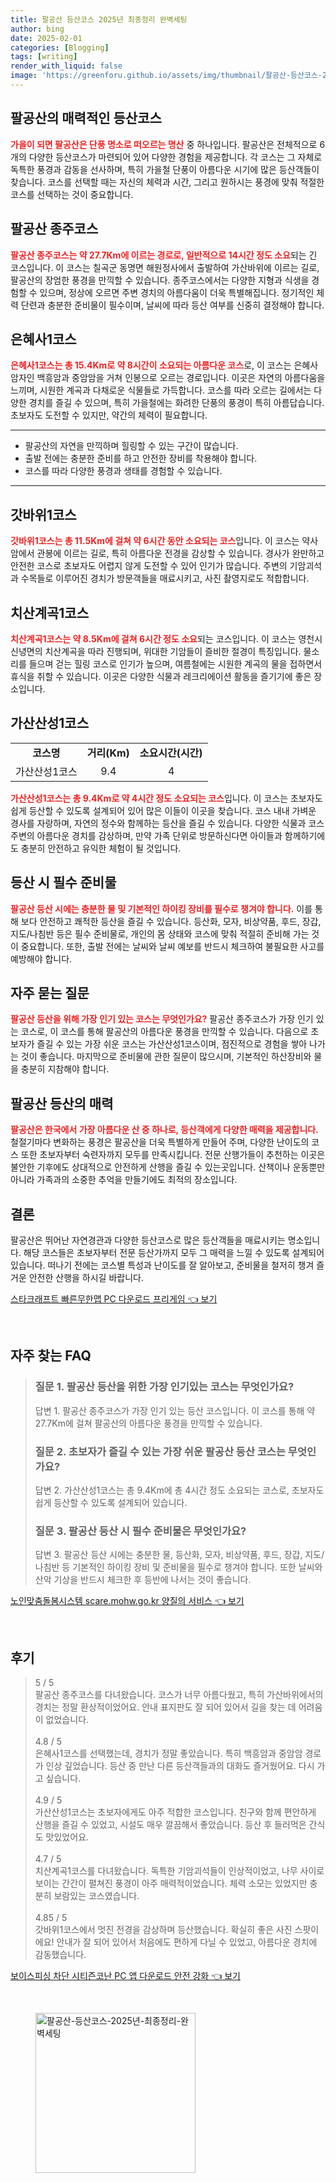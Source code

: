 ```yaml
---
title: 팔공산 등산코스 2025년 최종정리 완벽세팅
author: bing
date: 2025-02-01
categories: [Blogging]
tags: [writing]
render_with_liquid: false
image: 'https://greenforu.github.io/assets/img/thumbnail/팔공산-등산코스-2025년-최종정리-완벽세팅.webp'
---
```



<h2 id='팔공산_등산코스'>팔공산의 매력적인 등산코스</h2>

<p><b><span style="color: #ee2323;">가을이 되면 팔공산은 단풍 명소로 떠오르는 명산</span></b> 중 하나입니다. 팔공산은 전체적으로 6개의 다양한 등산코스가 마련되어 있어 다양한 경험을 제공합니다. 각 코스는 그 자체로 독특한 풍경과 감동을 선사하며, 특히 가을철 단풍이 아름다운 시기에 많은 등산객들이 찾습니다. 코스를 선택할 때는 자신의 체력과 시간, 그리고 원하시는 풍경에 맞춰 적절한 코스를 선택하는 것이 중요합니다.</p>

<h2 id='팔공산_종주코스'>팔공산 종주코스</h2>

<p><b><span style="color: #ee2323;">팔공산 종주코스는 약 27.7Km에 이르는 경로로, 일반적으로 14시간 정도 소요</span></b>되는 긴 코스입니다. 이 코스는 칠곡군 동명면 해원정사에서 출발하여 가산바위에 이르는 길로, 팔공산의 장엄한 풍경을 만끽할 수 있습니다. 종주코스에서는 다양한 지형과 식생을 경험할 수 있으며, 정상에 오르면 주변 경치의 아름다움이 더욱 특별해집니다. 정기적인 체력 단련과 충분한 준비물이 필수이며, 날씨에 따라 등산 여부를 신중히 결정해야 합니다.</p>

<h2 id='은혜사1코스'>은혜사1코스</h2>

<p><b><span style="color: #ee2323;">은혜사1코스는 총 15.4Km로 약 8시간이 소요되는 아름다운 코스</span></b>로, 이 코스는 은혜사 암자인 백흥암과 중암암을 거쳐 인봉으로 오르는 경로입니다. 이곳은 자연의 아름다움을 느끼며, 시원한 계곡과 다채로운 식물들로 가득합니다. 코스를 따라 오르는 길에서는 다양한 경치를 즐길 수 있으며, 특히 가을철에는 화려한 단풍의 풍경이 특히 아름답습니다. 초보자도 도전할 수 있지만, 약간의 체력이 필요합니다.</p>

<hr />

<ul>
    <li>팔공산의 자연을 만끽하며 힐링할 수 있는 구간이 많습니다.</li>
    <li>출발 전에는 충분한 준비를 하고 안전한 장비를 착용해야 합니다.</li>
    <li>코스를 따라 다양한 풍경과 생태를 경험할 수 있습니다.</li>
</ul>

<hr />

<h2 id='갓바위1코스'>갓바위1코스</h2>

<p><b><span style="color: #ee2323;">갓바위1코스는 총 11.5Km에 걸쳐 약 6시간 동안 소요되는 코스</span></b>입니다. 이 코스는 약사암에서 관봉에 이르는 길로, 특히 아름다운 전경을 감상할 수 있습니다. 경사가 완만하고 안전한 코스로 초보자도 어렵지 않게 도전할 수 있어 인기가 많습니다. 주변의 기암괴석과 수목들로 이루어진 경치가 방문객들을 매료시키고, 사진 촬영지로도 적합합니다.</p>

<h2 id='치산계곡1코스'>치산계곡1코스</h2>

<p><b><span style="color: #ee2323;">치산계곡1코스는 약 8.5Km에 걸쳐 6시간 정도 소요</span></b>되는 코스입니다. 이 코스는 영천시 신녕면의 치산계곡을 따라 진행되며, 위대한 기암들이 즐비한 절경이 특징입니다. 물소리를 들으며 걷는 힐링 코스로 인기가 높으며, 여름철에는 시원한 계곡의 물을 접하면서 휴식을 취할 수 있습니다. 이곳은 다양한 식물과 레크리에이션 활동을 즐기기에 좋은 장소입니다.</p>

<h2 id='가산산성1코스'>가산산성1코스</h2>

<table>
    <tr>
        <td style="text-align: center; height: 17px;"><b>코스명</b></td>
        <td style="text-align: center; height: 17px;"><b>거리(Km)</b></td>
        <td style="text-align: center; height: 17px;"><b>소요시간(시간)</b></td>
    </tr>
    <tr>
        <td style="text-align: center; height: 17px;">가산산성1코스</td>
        <td style="text-align: center; height: 17px;">9.4</td>
        <td style="text-align: center; height: 17px;">4</td>
    </tr>
</table>

<p><b><span style="color: #ee2323;">가산산성1코스는 총 9.4Km로 약 4시간 정도 소요되는 코스</span></b>입니다. 이 코스는 초보자도 쉽게 등산할 수 있도록 설계되어 있어 많은 이들이 이곳을 찾습니다. 코스 내내 가벼운 경사를 자랑하며, 자연의 정수와 함께하는 등산을 즐길 수 있습니다. 다양한 식물과 코스 주변의 아름다운 경치를 감상하며, 만약 가족 단위로 방문하신다면 아이들과 함께하기에도 충분히 안전하고 유익한 체험이 될 것입니다.</p>

<h2 id='준비물_및_주의사항'>등산 시 필수 준비물</h2>

<p><b><span style="color: #ee2323;">팔공산 등산 시에는 충분한 물 및 기본적인 하이킹 장비를 필수로 챙겨야 합니다.</span></b> 이를 통해 보다 안전하고 쾌적한 등산을 즐길 수 있습니다. 등산화, 모자, 비상약품, 후드, 장갑, 지도/나침반 등은 필수 준비물로, 개인의 몸 상태와 코스에 맞춰 적절히 준비해 가는 것이 중요합니다. 또한, 출발 전에는 날씨와 날씨 예보를 반드시 체크하여 불필요한 사고를 예방해야 합니다.</p>

<h2 id='자주_묻는_질문'>자주 묻는 질문</h2>

<p><b><span style="color: #ee2323;">팔공산 등산을 위해 가장 인기 있는 코스는 무엇인가요?</span></b> 팔공산 종주코스가 가장 인기 있는 코스로, 이 코스를 통해 팔공산의 아름다운 풍경을 만끽할 수 있습니다. 다음으로 초보자가 즐길 수 있는 가장 쉬운 코스는 가산산성1코스이며, 점진적으로 경험을 쌓아 나가는 것이 좋습니다. 마지막으로 준비물에 관한 질문이 많으시며, 기본적인 하산장비와 물을 충분히 지참해야 합니다.</p>

<h2 id='팔공산_등산의_매력'>팔공산 등산의 매력</h2>

<p><b><span style="color: #ee2323;">팔공산은 한국에서 가장 아름다운 산 중 하나로, 등산객에게 다양한 매력을 제공합니다.</span></b> 철절기마다 변화하는 풍경은 팔공산을 더욱 특별하게 만들어 주며, 다양한 난이도의 코스 또한 초보자부터 숙련자까지 모두를 만족시킵니다. 전문 산행가들이 추천하는 이곳은 불안한 기후에도 상대적으로 안전하게 산행을 즐길 수 있는곳입니다. 산책이나 운동뿐만 아니라 가족과의 소중한 추억을 만들기에도 최적의 장소입니다.</p>

<h2 id='결론'>결론</h2>

<p>팔공산은 뛰어난 자연경관과 다양한 등산코스로 많은 등산객들을 매료시키는 명소입니다. 해당 코스들은 초보자부터 전문 등산가까지 모두 그 매력을 느낄 수 있도록 설계되어 있습니다. 떠나기 전에는 코스별 특성과 난이도를 잘 알아보고, 준비물을 철저히 챙겨 즐거운 안전한 산행을 하시길 바랍니다.</p>


<p><a class="click-button" title="스타크래프트 빠른무한맵 PC 다운로드 프리게임" href="https://greenforu.github.io/posts/%EC%8A%A4%ED%83%80%ED%81%AC%EB%9E%98%ED%94%84%ED%8A%B8-%EB%B9%A0%EB%A5%B8%EB%AC%B4%ED%95%9C%EB%A7%B5-PC-%EB%8B%A4%EC%9A%B4%EB%A1%9C%EB%93%9C-%ED%94%84%EB%A6%AC%EA%B2%8C%EC%9E%84/" rel="dofollow">스타크래프트 빠른무한맵 PC 다운로드 프리게임 👈 보기</a></p><br>
<h2 id='자주_찾는_FAQ'>자주 찾는 FAQ</h2>
<div itemscope="" itemtype="https://schema.org/FAQPage"> 
<blockquote> 
<div itemscope="" itemprop="mainEntity" itemtype="https://schema.org/Question"> 
<h3 itemprop="name">질문 1. 팔공산 등산을 위한 가장 인기있는 코스는 무엇인가요?</h3> 
<div itemscope="" itemprop="acceptedAnswer" itemtype="https://schema.org/Answer"> 
<span itemprop="text"> 
<p>답변 1. 팔공산 종주코스가 가장 인기 있는 등산 코스입니다. 이 코스를 통해 약 27.7Km에 걸쳐 팔공산의 아름다운 풍경을 만끽할 수 있습니다.</p> 
</span> 
</div> 
</div> 

<div itemscope="" itemprop="mainEntity" itemtype="https://schema.org/Question"> 
<h3 itemprop="name">질문 2. 초보자가 즐길 수 있는 가장 쉬운 팔공산 등산 코스는 무엇인가요?</h3> 
<div itemscope="" itemprop="acceptedAnswer" itemtype="https://schema.org/Answer"> 
<span itemprop="text"> 
<p>답변 2. 가산산성1코스는 총 9.4Km에 총 4시간 정도 소요되는 코스로, 초보자도 쉽게 등산할 수 있도록 설계되어 있습니다.</p> 
</span> 
</div> 
</div> 

<div itemscope="" itemprop="mainEntity" itemtype="https://schema.org/Question"> 
<h3 itemprop="name">질문 3. 팔공산 등산 시 필수 준비물은 무엇인가요?</h3> 
<div itemscope="" itemprop="acceptedAnswer" itemtype="https://schema.org/Answer"> 
<span itemprop="text"> 
<p>답변 3. 팔공산 등산 시에는 충분한 물, 등산화, 모자, 비상약품, 후드, 장갑, 지도/나침반 등 기본적인 하이킹 장비 및 준비물을 필수로 챙겨야 합니다. 또한 날씨와 산악 기상을 반드시 체크한 후 등반에 나서는 것이 좋습니다.</p> 
</span> 
</div> 
</div> 
</blockquote> 
</div>
<p><a class="click-button" title="노인맞춤돌봄시스템 scare.mohw.go.kr 양질의 서비스" href="https://greenforu.github.io/posts/%EB%85%B8%EC%9D%B8%EB%A7%9E%EC%B6%A4%EB%8F%8C%EB%B4%84%EC%8B%9C%EC%8A%A4%ED%85%9C-scare.mohw.go.kr-%EC%96%91%EC%A7%88%EC%9D%98-%EC%84%9C%EB%B9%84%EC%8A%A4/" rel="dofollow">노인맞춤돌봄시스템 scare.mohw.go.kr 양질의 서비스 👈 보기</a></p><br>
<h2 id='후기'>후기</h2>
<div itemscope itemtype="https://schema.org/Product">
  <blockquote>
  <div itemprop="review" itemscope itemtype="https://schema.org/Review">
      <div itemprop="reviewRating" itemscope itemtype="https://schema.org/Rating"> <span itemprop="ratingValue">5</span> / <span itemprop="bestRating">5</span> </div>
      <span itemprop="reviewBody">팔공산 종주코스를 다녀왔습니다. 코스가 너무 아름다웠고, 특히 가산바위에서의 경치는 정말 환상적이었어요. 안내 표지판도 잘 되어 있어서 길을 찾는 데 어려움이 없었습니다.</span>
  </div>
  <br>
  <div itemprop="review" itemscope itemtype="https://schema.org/Review">
      <div itemprop="reviewRating" itemscope itemtype="https://schema.org/Rating"> <span itemprop="ratingValue">4.8</span> / <span itemprop="bestRating">5</span> </div>
      <span itemprop="reviewBody">은혜사1코스를 선택했는데, 경치가 정말 좋았습니다. 특히 백흥암과 중암암 경로가 인상 깊었습니다. 등산 중 만난 다른 등산객들과의 대화도 즐거웠어요. 다시 가고 싶습니다.</span>
  </div>
  <br>
  <div itemprop="review" itemscope itemtype="https://schema.org/Review">
      <div itemprop="reviewRating" itemscope itemtype="https://schema.org/Rating"> <span itemprop="ratingValue">4.9</span> / <span itemprop="bestRating">5</span> </div>
      <span itemprop="reviewBody">가산산성1코스는 초보자에게도 아주 적합한 코스입니다. 친구와 함께 편안하게 산행을 즐길 수 있었고, 시설도 매우 깔끔해서 좋았습니다. 등산 후 들러먹은 간식도 맛있었어요.</span>
  </div>
  <br>
  <div itemprop="review" itemscope itemtype="https://schema.org/Review">
      <div itemprop="reviewRating" itemscope itemtype="https://schema.org/Rating"> <span itemprop="ratingValue">4.7</span> / <span itemprop="bestRating">5</span> </div>
      <span itemprop="reviewBody">치산계곡1코스를 다녀왔습니다. 독특한 기암괴석들이 인상적이었고, 나무 사이로 보이는 간간이 펼쳐진 풍경이 아주 매력적이었습니다. 체력 소모는 있었지만 충분히 보람있는 코스였습니다.</span>
  </div>
  <br>
  <div itemprop="review" itemscope itemtype="https://schema.org/Review">
      <div itemprop="reviewRating" itemscope itemtype="https://schema.org/Rating"> <span itemprop="ratingValue">4.85</span> / <span itemprop="bestRating">5</span> </div>
      <span itemprop="reviewBody">갓바위1코스에서 멋진 전경을 감상하며 등산했습니다. 확실히 좋은 사진 스팟이에요! 안내가 잘 되어 있어서 처음에도 편하게 다닐 수 있었고, 아름다운 경치에 감동했습니다.</span>
  </div>
  </blockquote>
</div>
<p><a class="click-button" title="보이스피싱 차단 시티즌코난 PC 앱 다운로드 안전 강화" href="https://greenforu.github.io/posts/%EB%B3%B4%EC%9D%B4%EC%8A%A4%ED%94%BC%EC%8B%B1-%EC%B0%A8%EB%8B%A8-%EC%8B%9C%ED%8B%B0%EC%A6%8C%EC%BD%94%EB%82%9C-PC-%EC%95%B1-%EB%8B%A4%EC%9A%B4%EB%A1%9C%EB%93%9C-%EC%95%88%EC%A0%84-%EA%B0%95%ED%99%94/" rel="dofollow">보이스피싱 차단 시티즌코난 PC 앱 다운로드 안전 강화 👈 보기</a></p><br>
<figure class="image"><img src="https://greenforu.github.io/assets/img/thumbnail/팔공산-등산코스-2025년-최종정리-완벽세팅.webp" alt="팔공산-등산코스-2025년-최종정리-완벽세팅" width="256" height="256"></figure>